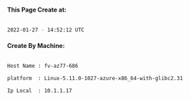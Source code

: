 
   
#### This Page Create at:

```bash

2022-01-27 - 14:52:12 UTC

```

#### Create By Machine:

```bash

Host Name : fv-az77-686

platform  : Linux-5.11.0-1027-azure-x86_64-with-glibc2.31

Ip Local  : 10.1.1.17

```

